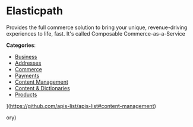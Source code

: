 # Elasticpath


Provides the full commerce solution to bring your unique, revenue-driving experiences to life, fast.  It's called Composable Commerce-as-a-Service



**Categories**:
- [Business](https://github.com/apis-list/apis-list#business)
- [Addresses](https://github.com/apis-list/apis-list#addresses)
- [Commerce](https://github.com/apis-list/apis-list#commerce)
- [Payments](https://github.com/apis-list/apis-list#payments)
- [Content Management](https://github.com/apis-list/apis-list#content-management)
- [Content & Dictionaries](https://github.com/apis-list/apis-list#content-and-dictionaries)
- [Products](https://github.com/apis-list/apis-list#products)



](https://github.com/apis-list/apis-list#content-management)



ory)



